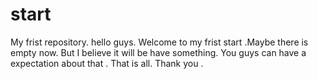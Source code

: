 # start
My frist repository.
hello guys. Welcome to my frist start .Maybe there is empty now. But I believe it will be have something. You guys can have a expectation about that .
That is all.  Thank you .

